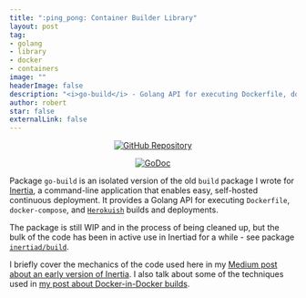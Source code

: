 ```yaml
---
title: ":ping_pong: Container Builder Library"
layout: post
tag:
- golang
- library
- docker
- containers
image: ""
headerImage: false
description: "<i>go-build</i> - Golang API for executing Dockerfile, docker-compose, and Herokuish builds and deployments"
author: robert
star: false
externalLink: false
---
```


<p align="center">
  <a href="https://github.com/bobheadxi/go-build">
    <img src="https://img.shields.io/badge/github-gobuild-red.svg?style=for-the-badge" alt="GitHub Repository"/>
  </a>
</p>

<p align="center">
  <a href="https://godoc.org/github.com/bobheadxi/go-build">
    <img src="https://godoc.org/github.com/bobheadxi/go-build?status.svg" alt="GoDoc">
  </a>
</p>

Package `go-build` is an isolated version of the old `build` package I wrote for
[Inertia](https://github.com/ubclaunchpad/inertia), a command-line application
that enables easy, self-hosted continuous deployment. It provides a Golang API
for executing `Dockerfile`, `docker-compose`, and
[`Herokuish`](https://github.com/gliderlabs/herokuish) builds and deployments.

The package is still WIP and in the process of being cleaned up, but the bulk of
the code has been in active use in Inertiad for a while - see package
[`inertiad/build`](https://github.com/ubclaunchpad/inertia/tree/master/daemon/inertiad/build).

I briefly cover the mechanics of the code used here in my
[Medium post about an early version of Inertia](https://medium.com/ubc-launch-pad-software-engineering-blog/building-continuous-deployment-87a2bd8eedbe).
I also talk about some of the techniques used in
[my post about Docker-in-Docker builds](https://bobheadxi.dev/dockerception/).

<br />
